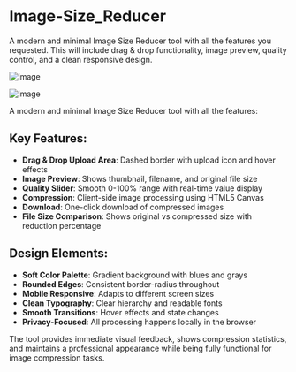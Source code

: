 # Image-Size_Reducer
A modern and minimal Image Size Reducer tool with all the features you requested. This will include drag &amp; drop functionality, image preview, quality control, and a clean responsive design.

![image](https://github.com/user-attachments/assets/a403cade-7923-453b-b689-3735d9ad2bd9)

![image](https://github.com/user-attachments/assets/9227d934-d1ba-4404-ab0e-9e81149c657b)


A modern and minimal Image Size Reducer tool with all the features:

## Key Features:
- **Drag & Drop Upload Area**: Dashed border with upload icon and hover effects
- **Image Preview**: Shows thumbnail, filename, and original file size
- **Quality Slider**: Smooth 0-100% range with real-time value display
- **Compression**: Client-side image processing using HTML5 Canvas
- **Download**: One-click download of compressed images
- **File Size Comparison**: Shows original vs compressed size with reduction percentage


## Design Elements:
- **Soft Color Palette**: Gradient background with blues and grays
- **Rounded Edges**: Consistent border-radius throughout
- **Mobile Responsive**: Adapts to different screen sizes
- **Clean Typography**: Clear hierarchy and readable fonts
- **Smooth Transitions**: Hover effects and state changes
- **Privacy-Focused**: All processing happens locally in the browser


The tool provides immediate visual feedback, shows compression statistics, and maintains a professional appearance while being fully functional for image compression tasks.
